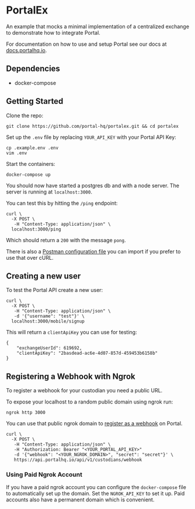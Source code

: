 # PortalEx

An example that mocks a minimal implementation of a centralized exchange to demonstrate how to integrate Portal.

For documentation on how to use and setup Portal see our docs at [docs.portalhq.io](https://docs.portalhq.io/).

## Dependencies

- docker-compose

## Getting Started

Clone the repo:

```
git clone https://github.com/portal-hq/portalex.git && cd portalex
```

Set up the `.env` file by replacing `YOUR_API_KEY` with your Portal API Key:

```
cp .example.env .env
vim .env
```

Start the containers:

```
docker-compose up
```

You should now have started a postgres db and with a node server. The server is running at `localhost:3000`.

You can test this by hitting the `/ping` endpoint:

```
curl \
  -X POST \
   -H "Content-Type: application/json" \
  localhost:3000/ping
```

Which should return a `200` with the message `pong`.

There is also a [Postman configuration file](./PortalEx.postman_collection.json) you can import if you prefer to use that over cURL.

## Creating a new user

To test the Portal API create a new user:

```
curl \
  -X POST \
   -H "Content-Type: application/json" \
   -d '{"username": "test"}' \
  localhost:3000/mobile/signup
```

This will return a `clientApiKey` you can use for testing:

```
{
    "exchangeUserId": 619692,
    "clientApiKey": "2basdead-ac6e-4d07-857d-459453b6158b"
}
```

## Registering a Webhook with Ngrok

To register a webhook for your custodian you need a public URL.

To expose your localhost to a random public domain using ngrok run:

```
ngrok http 3000
```

You can use that public ngrok domain to [register as a webhook](https://docs.portalhq.io/reference/rest-api) on Portal.

```
curl \
  -X POST \
   -H "Content-Type: application/json" \
   -H "Authorization: Bearer "<YOUR_PORTAL_API_KEY>"
   -d '{"webhook": "<YOUR_NGROK_DOMAIN>", "secret": "secret"}' \
   https://api.portalhq.io/api/v1/custodians/webhook
```

### Using Paid Ngrok Account

If you have a paid ngrok account you can configure the `docker-compose` file to automatically set up the domain. Set the `NGROK_API_KEY` to set it up. Paid accounts also have a permanent domain which is convenient.
